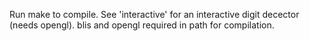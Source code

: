 Run make to compile. See 'interactive' for an interactive digit decector (needs opengl). blis and opengl required in path for compilation.
